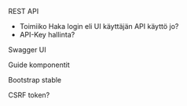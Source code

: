 REST API
- Toimiiko Haka login eli UI käyttäjän API käyttö jo?
- API-Key hallinta?

Swagger UI

Guide komponentit

Bootstrap stable

CSRF token?
